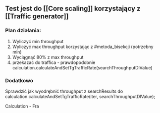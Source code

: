 ## Test jest do [[Core scaling]] korzystający z [[Traffic generator]]

### Plan działania:
1. Wyliczyć min throughput
2. Wyliczyć max throughput korzystając z #metoda_bisekcji (potrzebny min)
3. Wyciągnąć 80% z max throughput 
4. przekazać do traffica - prawdopodobnie calculation.calculateAndSetTgTrafficRate(searchThroughputDlValue)


### Dodatkowo
Sprawdzić jak wyodrębnić throughput z searchResults do calculation.calculateAndSetTgTrafficRate(iter, searchThroughputDlValue);


Calculation - Fra